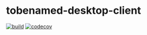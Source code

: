 # tobenamed-desktop-client

[![build](https://github.com/FINDarkside/tobenamed-desktop-client/workflows/build/badge.svg)](https://github.com/FINDarkside/tobenamed-desktop-client/actions)
[![codecov](https://codecov.io/gh/FINDarkside/tobenamed-desktop-client/branch/master/graph/badge.svg?token=3enteyC5V3)](https://codecov.io/gh/FINDarkside/tobenamed-desktop-client)

